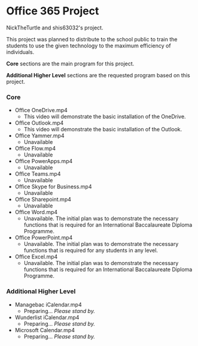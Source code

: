 # Office 365 Project

NickTheTurtle and shis63032's project.



This project was planned to distribute to the school public to train the students to use the given technology to the maximum efficiency of individuals.



**Core** sections are the main program for this project.

**Additional Higher Level** sections are the requested program based on this project.



### Core

- Office OneDrive.mp4
  - This video will demonstrate the basic installation of the OneDrive.
- Office Outlook.mp4
  - This video will demonstrate the basic installation of the Outlook.
- Office Yammer.mp4
  - Unavailable
- Office Flow.mp4
  - Unavailable
- Office PowerApps.mp4
  - Unavailable
- Office Teams.mp4
  - Unavailable
- Office Skype for Business.mp4
  - Unavailable
- Office Sharepoint.mp4
  - Unavailable
- Office Word.mp4
  - Unavailable. The initial plan was to demonstrate the necessary functions that is required for an International Baccalaureate Diploma Programme.
- Office PowerPoint.mp4
  - Unavailable. The initial plan was to demonstrate the necessary functions that is required for any students in any level.
- Office Excel.mp4
  - Unavailable. The initial plan was to demonstrate the necessary functions that is required for an International Baccalaureate Diploma Programme.



### Additional Higher Level

- Managebac iCalendar.mp4
  - Preparing... *Please stand by.*
- Wunderlist iCalendar.mp4
  - Preparing... *Please stand by.*
- Microsoft Calendar.mp4
  - Preparing... *Please stand by.*
